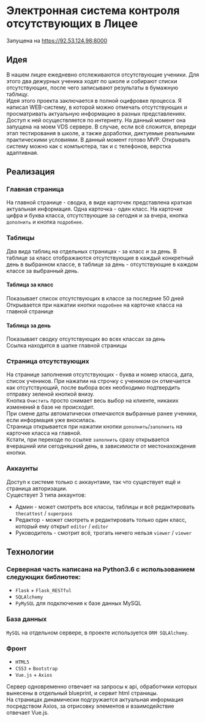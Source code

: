 # Электронная система контроля отсутствующих в Лицее  
Запущена на https://92.53.124.98:8000
## Идея  
В нашем лицее ежедневно отслеживаются отсутствующие ученики. Для этого два дежурных ученика ходят по школе и собирают списки отсутствующих, после чего записывают результаты в бумажную таблицу.  
Идея этого проекта заключается в полной оцифровке процесса. Я написал WEB-систему, в которой можно отмечать отсутствующих и просматривать актуальную информацию в разных представлениях. Доступ к ней осуществляется по интернету. На данный момент она запущена на моем VDS сервере. В случае, если всё сложится, впереди этап тестирования в школе, а также доработки, диктуемые реальными практическими условиями. В данный момент готово MVP. Открывать систему можно как с компьютера, так и с телефонов, верстка адаптивная.

## Реализация  
### Главная страница  
На главной странице - сводка, в виде карточек представлена краткая актуальная информация. Одна карточка - один класс. На карточке цифра и буква класса, отсутствующие за сегодня и за вчера, кнопка `дополнить` и кнопка `подробнее`.  
### Таблицы
Два вида таблиц на отдельных страницах - за класс и за день. В таблице за класс отображаются отсутствующие в каждый конкретный день в выбранном классе, в таблице за день - отсутствующие в каждом классе за выбранный день.  
#### Таблица за класс 
Показывает список отсутствующих в классе за последние 50 дней  
Открывается при нажатии кнопки `подробнее` на карточке класса на главной странице
#### Таблица за день
Показывает сводку отсутствующих во всех классах за день  
Ссылка находится в шапке главной страницы  
### Страница отсутствующих  
На странице заполнения отсутствующих - буква и номер класса, дата, список учеников. При нажатии на строчку с учеником он отмечается как отсутствующий, после выбора всех необходимо подтвердить отправку зеленой кнопкой внизу.  
Кнопка `Очистить` просто снимает весь выбор на клиенте, никаких изменений в базе не происходит.  
При смене даты автоматически отмечаются выбранные ранее ученики, если информация уже вносилась.  
Страница открывается при нажатии кнопки `дополнить`/`заполнить` на карточке класса на главной.  
Кстати, при переходе по ссылке `заполнить` сразу открывается вчерашний или сегодняшний день, в зависимости от местонахождения кнопки.
### Аккаунты  
Доступ к системе только с аккаунтами, так что существует ещё и страница авторизации.  
Существует 3 типа аккаунтов:  
* Админ - может смотреть все классы, таблицы и всё редактировать `thecattest` / `superpass`  
* Редактор - может смотреть и редактировать только один класс, который ему открыт `editor` / `editor`  
* Руководитель - смотрит всё, трогать ничего нельзя `viewer` / `viewer`  

## Технологии
### Серверная часть написана на Python3.6 с использованием следующих библиотек:
* `Flask` + `Flask_RESTful`
* `SQLAlchemy`
* `PyMySQL` для подключения к базе данных MySQL
### База данных  
`MySQL` на отдельном сервере, в проекте используется `ORM SQLAlchemy`. 
### Фронт 
* `HTML5`
* `CSS3` + `Bootstrap`
* `Vue.js` + `Axios`  
  
Сервер одновременно отвечает на запросы к api, обработчики которых вынесены в отдельный blueprint, и сервит html страницы.  
На страницах динамически подгружается актуальная информация посредством Axios, за отрисовку элементов и взаимодействие отвечает Vue.js.

